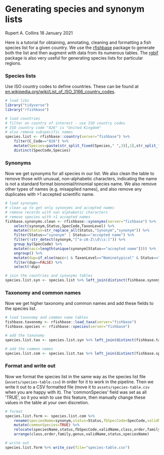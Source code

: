 Generating species and synonym lists
================
Rupert A. Collins
18 January 2021


Here is a tutorial for obtaining, annotating, cleaning and formatting a fish species list for a given country. We use the [rfishbase](https://docs.ropensci.org/rfishbase/index.html) package to generate both the list and then augment with data from its numerous tables. The [rgbif](https://docs.ropensci.org/rgbif/index.html) package is also very useful for generating species lists for particular regions.


### Species lists

Use ISO country codes to define countries. These can be found at [en.wikipedia.org/wiki/List_of_ISO_3166_country_codes](https://en.wikipedia.org/wiki/List_of_ISO_3166_country_codes). 

```r
# load libs
library("tidyverse")
library("rfishbase")

# load countries
# filter on country of interest - use ISO country codes
# ISO country code "826" is "United Kingdom"
# also remove subspecific names
species.list <- rfishbase::country(server="fishbase") %>% 
    filter(C_Code=="826") %>% 
    mutate(Species=paste(str_split_fixed(Species," ",3)[,1],str_split_fixed(Species," ",3)[,2])) %>%
    distinct(SpecCode,Species)
```


### Synonyms

Now we get synonyms for all species in our list. We also clean the table to remove those with unusual, non-alphabetic characters, indicating the name is not a standard format bionomial/trinomial species name. We also remove other types of names (e.g. misapplied names), and also remove any duplicates with >1 accepted scientific name.

```r
# load synonyms
# clean up to get only synonyms and accepted names
# remove records with non alphabetic characters
# remove species with >1 accepted names
fishbase.synonyms.clean <- rfishbase::synonyms(server="fishbase") %>% 
    select(synonym,Status,SpecCode,TaxonLevel) %>% 
    mutate(Status=str_replace_all(Status,"Synonym","synonym")) %>% 
    filter(Status=="synonym" | Status=="accepted name") %>% 
    filter(!str_detect(synonym,"[^a-zA-Z\\d\\s:]")) %>%
    group_by(SpecCode) %>% 
    mutate(nacc=length(unique(synonym[Status=="accepted name"]))) %>%
    ungroup() %>%
    mutate(dup=if_else(nacc>1 & TaxonLevel=="Nominotypical" & Status=="accepted name",TRUE,FALSE)) %>%
    filter(dup==FALSE) %>%
    select(!dup)

# join the countries and synonyms tables
species.list.syn <- species.list %>% left_join(distinct(fishbase.synonyms.clean,synonym,Status,SpecCode))
```


### Taxonomy and common names

Now we get higher taxonomy and common names and add these fields to the species list.

```r
# load taxonomy and common name tables
fishbase.taxonomy <- rfishbase::load_taxa(server="fishbase")
fishbase.species <- rfishbase::species(server="fishbase")

# add the taxonomy
species.list.tax <- species.list.syn %>% left_join(distinct(fishbase.taxonomy,SpecCode,Genus,Family,Order,Class))

# add the common names
species.list.com <- species.list.tax %>% left_join(distinct(fishbase.species,SpecCode,Species,FBname))
```


### Format and write out

Now we format the species list in the same way as the species list file (`assets/species-table.csv`) in order for it to work in the pipeline. Then we write it out to a CSV formatted file (move it to `assets/species-table.csv` when you are happy with it). The 'commonSpecies' field was set as all 'TRUE', so it you wish to use this feature, then manually change these values in the table at your own discretion.

```r
# format
species.list.form <- species.list.com %>% 
    rename(speciesName=synonym,status=Status,fbSpecCode=SpecCode,validName=Species,class=Class,order=Order,family=Family,genus=Genus,commonName=FBname) %>% 
    mutate(commonSpecies=TRUE) %>%
    relocate(speciesName,status,fbSpecCode,validName,class,order,family,genus,commonName,commonSpecies) %>% 
    arrange(class,order,family,genus,validName,status,speciesName) 

# write out
species.list.form %>% write_csv(file="species-table.csv")
```
